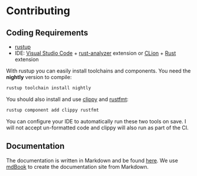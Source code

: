 # Contributing

## Coding Requirements

- [rustup](https://rustup.rs/)
- IDE: [Visual Studio Code](https://code.visualstudio.com/) + [rust-analyzer](https://github.com/rust-lang/rust-analyzer) extension or [CLion](https://www.jetbrains.com/clion/) + [Rust](https://plugins.jetbrains.com/plugin/8182-rust/docs) extension

With rustup you can easily install toolchains and components. You need the **nightly** version to compile:

```bash
rustup toolchain install nightly
```

You should also install and use [clippy](https://github.com/rust-lang/rust-clippy) and [rustfmt](https://github.com/rust-lang/rustfmt):

```bash
rustup component add clippy rustfmt
```

You can configure your IDE to automatically run these two tools on save. I will not accept un-formatted code and clippy will also run as part of the CI.

## Documentation

The documentation is written in Markdown and be found [here](./docs). We use [mdBook](https://rust-lang.github.io/mdBook/) to create the documentation site from Markdown.

